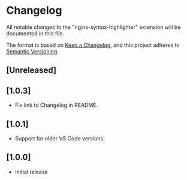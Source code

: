 # Changelog

All notable changes to the "nginx-syntax-highlighter" extension will be documented in this file.

The format is based on [Keep a Changelog](https://keepachangelog.com/en/1.0.0/), and this project adheres to [Semantic Versioning](https://semver.org/spec/v2.0.0.html).

## [Unreleased]

## [1.0.3]

- Fix link to Changelog in README.

## [1.0.1]

- Support for older VS Code versions.

## [1.0.0]

- Initial release